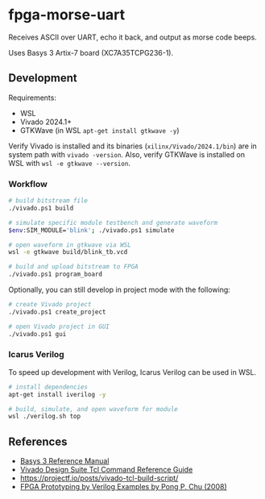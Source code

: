 # fpga-morse-uart

Receives ASCII over UART, echo it back, and output as morse code beeps.

Uses Basys 3 Artix-7 board (XC7A35TCPG236-1).

## Development

Requirements:
- WSL
- Vivado 2024.1+
- GTKWave (in WSL `apt-get install gtkwave -y`)

Verify Vivado is installed and its binaries (`xilinx/Vivado/2024.1/bin`) are in system path with `vivado -version`.
Also, verify GTKWave is installed on WSL with `wsl -e gtkwave --version`.

### Workflow

```sh
# build bitstream file
./vivado.ps1 build

# simulate specific module testbench and generate waveform
$env:SIM_MODULE='blink'; ./vivado.ps1 simulate

# open waveform in gtkwave via WSL
wsl -e gtkwave build/blink_tb.vcd

# build and upload bitstream to FPGA
./vivado.ps1 program_board
```

Optionally, you can still develop in project mode with the following:

```sh
# create Vivado project
./vivado.ps1 create_project

# open Vivado project in GUI
./vivado.ps1 gui
```

### Icarus Verilog

To speed up development with Verilog, Icarus Verilog can be used in WSL.

```sh
# install dependencies
apt-get install iverilog -y

# build, simulate, and open waveform for module
wsl ./verilog.sh top
```

## References

- [Basys 3 Reference Manual](https://digilent.com/reference/programmable-logic/basys-3/reference-manual)
- [Vivado Design Suite Tcl Command Reference Guide](https://docs.amd.com/r/en-US/ug835-vivado-tcl-commands)
- https://projectf.io/posts/vivado-tcl-build-script/
- [FPGA Prototyping by Verilog Examples by Pong P. Chu (2008)](https://isbnsearch.org/isbn/9780470185322)
